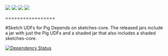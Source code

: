 [![][travis img]][travis] [![][coveralls img]][coveralls] [![][mavenbadge img]][mavenbadge] [![][versioneye img]][versioneye]

=================

#Sketch UDFs for Pig 
Depends on sketches-core.  The released jars include a jar with just the Pig UDFs and a shaded jar
that also includes a shaded sketches-core. 

[travis]:https://travis-ci.org//DataSketches/sketches-pig/builds?branch=master
[travis img]:https://secure.travis-ci.org/DataSketches/sketches-pig.svg?branch=master

[coveralls]:https://coveralls.io/github/DataSketches/sketches-pig?branch=master
[coveralls img]:https://coveralls.io/repos/DataSketches/sketches-pig/badge.svg?branch=master

[mavenbadge]:http://search.maven.org/#search|gav|1|g%3A%22com.yahoo.datasketches%22%20AND%20a%3A%22sketches-pig%22
[mavenbadge img]:https://maven-badges.herokuapp.com/maven-central/com.yahoo.datasketches/sketches-pig/badge.svg

[versioneye]:https://www.versioneye.com/user/projects/5751d96f7757a0004a1ddc9b
[versioneye img]:https://www.versioneye.com/user/projects/5751d96f7757a0004a1ddc9b/badge.svg?style=flat

[![Dependency Status](https://www.versioneye.com/user/projects/5751d96f7757a0004a1ddc9b/badge.svg?style=flat)](https://www.versioneye.com/user/projects/5751d96f7757a0004a1ddc9b)